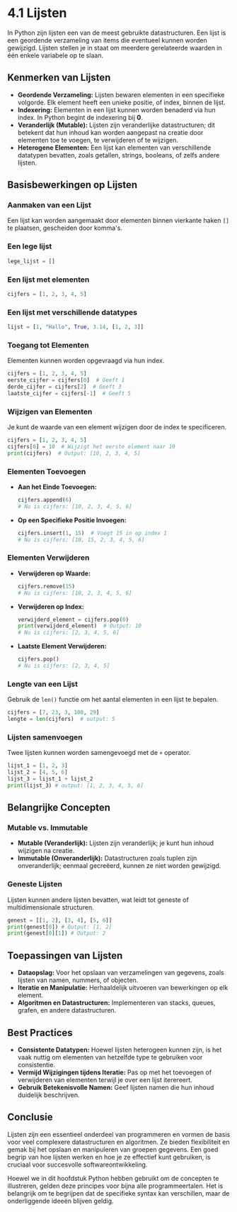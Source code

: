 # 4.1 Lijsten

In Python zijn lijsten een van de meest gebruikte datastructuren. Een lijst is een geordende verzameling van items die eventueel kunnen worden gewijzigd. Lijsten stellen je in staat om meerdere gerelateerde waarden in één enkele variabele op te slaan.

## Kenmerken van Lijsten

- **Geordende Verzameling:** Lijsten bewaren elementen in een specifieke volgorde. Elk element heeft een unieke positie, of index, binnen de lijst.
- **Indexering:** Elementen in een lijst kunnen worden benaderd via hun index. In Python begint de indexering bij **0**.
- **Veranderlijk (Mutable):** Lijsten zijn veranderlijke datastructuren; dit betekent dat hun inhoud kan worden aangepast na creatie door elementen toe te voegen, te verwijderen of te wijzigen.
- **Heterogene Elementen:** Een lijst kan elementen van verschillende datatypen bevatten, zoals getallen, strings, booleans, of zelfs andere lijsten.

## Basisbewerkingen op Lijsten

### Aanmaken van een Lijst

Een lijst kan worden aangemaakt door elementen binnen vierkante haken `[]` te plaatsen, gescheiden door komma's.


### Een lege lijst

```python
lege_lijst = []
```

### Een lijst met elementen

```python
cijfers = [1, 2, 3, 4, 5]
```

### Een lijst met verschillende datatypes

```python
lijst = [1, "Hallo", True, 3.14, [1, 2, 3]]
```

### Toegang tot Elementen

Elementen kunnen worden opgevraagd via hun index.

```python
cijfers = [1, 2, 3, 4, 5]
eerste_cijfer = cijfers[0]  # Geeft 1
derde_cijfer = cijfers[2]  # Geeft 3
laatste_cijfer = cijfers[-1]  # Geeft 5
```


### Wijzigen van Elementen

Je kunt de waarde van een element wijzigen door de index te specificeren.

```python
cijfers = [1, 2, 3, 4, 5]
cijfers[0] = 10  # Wijzigt het eerste element naar 10
print(cijfers)  # Output: [10, 2, 3, 4, 5]
```


### Elementen Toevoegen

- **Aan het Einde Toevoegen:**
  
  ```python
  cijfers.append(6)
  # Nu is cijfers: [10, 2, 3, 4, 5, 6]
  ```

- **Op een Specifieke Positie Invoegen:**
  
  ```python
  cijfers.insert(1, 15)  # Voegt 15 in op index 1
  # Nu is cijfers: [10, 15, 2, 3, 4, 5, 6]
  ```

### Elementen Verwijderen

- **Verwijderen op Waarde:**
  
  ```python
  cijfers.remove(15)
  # Nu is cijfers: [10, 2, 3, 4, 5, 6]
  ```

- **Verwijderen op Index:**
  
  ```python
  verwijderd_element = cijfers.pop(0)
  print(verwijderd_element)  # Output: 10
  # Nu is cijfers: [2, 3, 4, 5, 6]
  ```

- **Laatste Element Verwijderen:**
  
  ```python
  cijfers.pop()
  # Nu is cijfers: [2, 3, 4, 5]
  ```

### Lengte van een Lijst

Gebruik de `len()` functie om het aantal elementen in een lijst te bepalen.

```python
cijfers = [7, 23, 3, 100, 29]
lengte = len(cijfers)  # output: 5
```

### Lijsten samenvoegen

Twee lijsten kunnen worden samengevoegd met de `+` operator.

```python
lijst_1 = [1, 2, 3]
lijst_2 = [4, 5, 6]
lijst_3 = lijst_1 + lijst_2  
print(lijst_3) # output: [1, 2, 3, 4, 5, 6]
```


## Belangrijke Concepten

### Mutable vs. Immutable

- **Mutable (Veranderlijk):** Lijsten zijn veranderlijk; je kunt hun inhoud wijzigen na creatie.
- **Immutable (Onveranderlijk):** Datastructuren zoals tuplen zijn onveranderlijk; eenmaal gecreëerd, kunnen ze niet worden gewijzigd.

### Geneste Lijsten

Lijsten kunnen andere lijsten bevatten, wat leidt tot geneste of multidimensionale structuren.

```python
genest = [[1, 2], [3, 4], [5, 6]]
print(genest[0]) # Output: [1, 2]
print(genest[0][1]) # Output: 2
```


## Toepassingen van Lijsten

- **Dataopslag:** Voor het opslaan van verzamelingen van gegevens, zoals lijsten van namen, nummers, of objecten.
- **Iteratie en Manipulatie:** Herhaaldelijk uitvoeren van bewerkingen op elk element.
- **Algoritmen en Datastructuren:** Implementeren van stacks, queues, grafen, en andere datastructuren.

## Best Practices

- **Consistente Datatypen:** Hoewel lijsten heterogeen kunnen zijn, is het vaak nuttig om elementen van hetzelfde type te gebruiken voor consistentie.
- **Vermijd Wijzigingen tijdens Iteratie:** Pas op met het toevoegen of verwijderen van elementen terwijl je over een lijst iterereert.
- **Gebruik Betekenisvolle Namen:** Geef lijsten namen die hun inhoud duidelijk beschrijven.

## Conclusie

Lijsten zijn een essentieel onderdeel van programmeren en vormen de basis voor veel complexere datastructuren en algoritmen. Ze bieden flexibiliteit en gemak bij het opslaan en manipuleren van groepen gegevens. Een goed begrip van hoe lijsten werken en hoe je ze effectief kunt gebruiken, is cruciaal voor succesvolle softwareontwikkeling.

Hoewel we in dit hoofdstuk Python hebben gebruikt om de concepten te illustreren, gelden deze principes voor bijna alle programmeertalen. Het is belangrijk om te begrijpen dat de specifieke syntax kan verschillen, maar de onderliggende ideeën blijven geldig.
